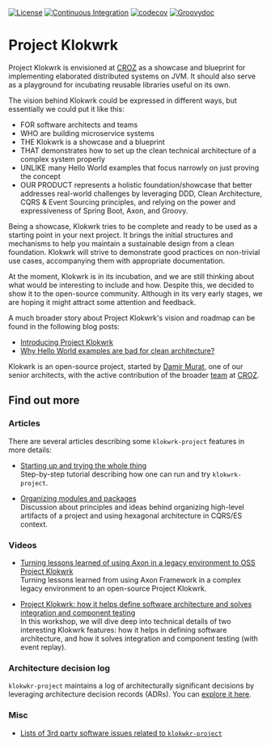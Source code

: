 [![License](https://img.shields.io/badge/License-Apache%202.0-success.svg)](https://opensource.org/licenses/Apache-2.0)
[![Continuous Integration](https://github.com/croz-ltd/klokwrk-project/workflows/Continuous%20Integration/badge.svg)](https://github.com/croz-ltd/klokwrk-project/actions?query=workflow%3A%22Continuous+Integration%22+branch%3Amaster)
[![codecov](https://codecov.io/gh/croz-ltd/klokwrk-project/branch/master/graph/badge.svg)](https://codecov.io/gh/croz-ltd/klokwrk-project)
[![Groovydoc](https://img.shields.io/badge/API%20doc-Groovydoc-brightgreen)](https://croz-ltd.github.io/klokwrk-project/groovydoc/index.html)

# Project Klokwrk
Project Klokwrk is envisioned at [CROZ](https://croz.net/) as a showcase and blueprint for implementing elaborated distributed systems on JVM. It should also serve as a playground for incubating
reusable libraries useful on its own.

The vision behind Klokwrk could be expressed in different ways, but essentially we could put it like this:
- FOR software architects and teams
- WHO are building microservice systems
- THE Klokwrk is a showcase and a blueprint
- THAT demonstrates how to set up the clean technical architecture of a complex system properly
- UNLIKE many Hello World examples that focus narrowly on just proving the concept
- OUR PRODUCT represents a holistic foundation/showcase that better addresses real-world challenges by leveraging DDD, Clean Architecture, CQRS & Event Sourcing principles, and relying on the power
  and expressiveness of Spring Boot, Axon, and Groovy.

Being a showcase, Klokwrk tries to be complete and ready to be used as a starting point in your next project. It brings the initial structures and mechanisms to help you maintain a sustainable design
from a clean foundation. Klokwrk will strive to demonstrate good practices on non-trivial use cases, accompanying them with appropriate documentation.

At the moment, Klokwrk is in its incubation, and we are still thinking about what would be interesting to include and how. Despite this, we decided to show it to the open-source community. Although
in its very early stages, we are hoping it might attract some attention and feedback.

A much broader story about Project Klokwrk's vision and roadmap can be found in the following blog posts:
- [Introducing Project Klokwrk](https://croz.net/news/introducing-project-klokwrk/)
- [Why Hello World examples are bad for clean architecture?](https://croz.net/news/why-hello-world-examples-are-bad-for-clean-architecture/)

Klokwrk is an open-source project, started by [Damir Murat](https://github.com/dmurat), one of our senior architects, with the active contribution of the broader [team](https://croz.net/) at
[CROZ](https://github.com/croz-ltd).

## Find out more
### Articles
There are several articles describing some `klokwrk-project` features in more details:
* [Starting up and trying the whole thing](support/documentation/article/startingUp.md)<br/>
  Step-by-step tutorial describing how one can run and try `klokwrk-project`.

* [Organizing modules and packages](support/documentation/article/modulesAndPackages.md)<br/>
  Discussion about principles and ideas behind organizing high-level artifacts of a project and using hexagonal architecture in CQRS/ES context.

### Videos
* [Turning lessons learned of using Axon in a legacy environment to OSS Project Klokwrk](https://www.youtube.com/watch?v=shl847FRVMI) <br/>
  Turning lessons learned from using Axon Framework in a complex legacy environment to an open-source Project Klokwrk.

* [Project Klokwrk: how it helps define software architecture and solves integration and component testing](https://www.youtube.com/watch?v=35oUxjXWNYU) <br/>
  In this workshop, we will dive deep into technical details of two interesting Klokwrk features: how it helps in defining software architecture, and how it solves integration and component
  testing (with event replay).

### Architecture decision log
`klokwkr-project` maintains a log of architecturally significant decisions by leveraging architecture decision records (ADRs). You can [explore it here](support/documentation/adr/index.md).

### Misc
* [Lists of 3rd party software issues related to `klokwkr-project`](support/documentation/misc/klokwrkRelatedIssuesInTheWild.md)
